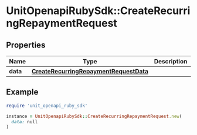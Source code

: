 # UnitOpenapiRubySdk::CreateRecurringRepaymentRequest

## Properties

| Name | Type | Description | Notes |
| ---- | ---- | ----------- | ----- |
| **data** | [**CreateRecurringRepaymentRequestData**](CreateRecurringRepaymentRequestData.md) |  | [optional] |

## Example

```ruby
require 'unit_openapi_ruby_sdk'

instance = UnitOpenapiRubySdk::CreateRecurringRepaymentRequest.new(
  data: null
)
```

